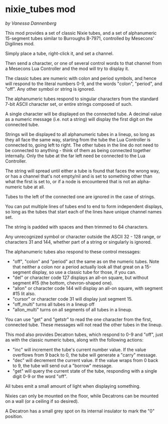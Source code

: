 # nixie_tubes mod 

*by Vanessa Dannenberg*

This mod provides a set of classic Nixie tubes, and a set of alphanumeric 15-segment tubes similar to Burroughs B-7971, controlled by Mesecons' Digilines mod.

Simply place a tube, right-click it, and set a channel.

Then send a character, or one of several control words to that channel from a Mesecons Lua Controller and the mod will try to display it.

The classic tubes are numeric with colon and period symbols, and hence will respond to the literal numbers 0-9, and the words "colon", "period", and "off".  Any other symbol or string is ignored.

The alphanumeric tubes respond to singular characters from the standard 7-bit ASCII character set, or entire strings composed of such.

A single character will be displayed on the connected tube.  A decimal value as a numeric message (i.e. not a string) will display the first digit on the connected tube.

Strings will be displayed to all alphanumeric tubes in a lineup, so long as they all face the same way, starting from the tube the Lua Controller is connected to, going left to right.  The other tubes in the line do not need to be connected to anything - think of them as being connected together internally.  Only the tube at the far left need be connected to the Lua Controller.

The string will spread until either a tube is found that faces the wrong way, or has a channel that's not empty/nil and is set to something other than what the first is set to, or if a node is encountered that is not an alpha-numeric tube at all.

Tubes to the left of the connected one are ignored in the case of strings.

You can put multiple lines of tubes end to end to form independent displays, so long as the tubes that start each of the lines have unique channel names set.

The string is padded with spaces and then trimmed to 64 characters.

Any unrecognized symbol or character outside the ASCII 32 - 128 range, or characters 31 and 144, whether part of a string or singularly is ignored.

The alphanumeric tubes also respond to these control messages:

* "off", "colon" and "period" act the same as on the numeric tubes.  Note that neither a colon nor a period actually look all that great on a 15-segment
  display, so use a classic tube for those, if you can.
* "del" or character code 127 displays an all-on square, but without segment #15 (the bottom, chevron-shaped one).
* "allon" or character code 144 will display an all-on square, with segment #15 lit also.
* "cursor" or character code 31 will display just segment 15.
* "off_multi" turns all tubes in a lineup off
* "allon_multi" turns on all segments of all tubes in a lineup.

You can use "get" and "getstr" to read the one character from the first, connected tube.  These messages will not read the other tubes in the lineup.

This mod also provides Decatron tubes, which respond to 0-9 and "off", just as with the classic numeric tubes, along with the following actions:

* "inc" will increment the tube's current number value. If the value overflows from 9 back to 0, the tube will generate a "carry" message.
* "dec" will decrement the current value. If the value wraps from 0 back to 9, the tube will send out a "borrow" message.
* "get" will query the current state of the tube, responding with a single digit 0-9 or the word "off".

All tubes emit a small amount of light when displaying something.

Nixies can only be mounted on the floor, while Decatrons can be mounted on a wall (or a ceiling if so desired).

A Decatron has a small grey spot on its internal insulator to mark the "0" position.
